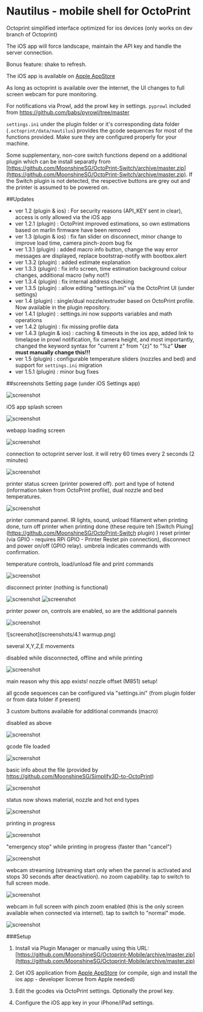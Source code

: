 # Nautilus - mobile shell for OctoPrint


Octoprint simplified interface optimized for ios devices (only works on dev branch of Octoprint)

The iOS app will force landscape, maintain the API key and handle the server connection.

Bonus feature: shake to refresh.

The iOS app is available on [Apple AppStore](https://itunes.apple.com/us/app/id1125992543)

As long as octoprint is available over the internet, the UI changes to full screen webcam for pure monitoring. 

For notifications via Prowl, add the prowl key in settings.  `pyprowl` included from https://github.com/babs/pyrowl/tree/master

`settings.ini` under the plugin folder or it's corresponding data folder (`.octoprint/data/nautilus`) provides the gcode sequences for most of the functions provided. Make sure they are configured properly for your machine.

Some supplementary, non-core switch functions depend on a additional plugin which can be install separatly from [https://github.com/MoonshineSG/OctoPrint-Switch/archive/master.zip](https://github.com/MoonshineSG/OctoPrint-Switch/archive/master.zip). If the Switch plugin is not detected, the respective buttons are grey out and the printer is assumed to be powered on.


##Updates
 
 - ver 1.2  (plugin & ios) : For security reasons (API_KEY sent in clear), access is only allowed via the iOS app
 - ver 1.2.1 (plugin) : OctoPrint improved estimations, so own estimations based on marlin firmware have been removed
 - ver 1.3 (plugin & ios) : fix fan slider on disconnect, minor change to improve load time, camera pinch-zoom bug fix
 - ver 1.3.1 (plugin) : added macro info button, change the  way error messages are displayed, replace bootstrap-notify with bootbox.alert
 - ver 1.3.2 (plugin) : added estimate explanation
 - ver 1.3.3 (plugin) : fix info screen, time estimation background colour changes, additional macro (why not?)
 - ver 1.3.4 (plugin) : fix internal address checking
 - ver 1.3.5 (plugin) : allow editing "settings.ini" via the OctoPrint UI (under settings)
 - ver 1.4   (plugin) : single/dual nozzle/extruder based on OctoPrint profile. Now available in the plugin repository.
 - ver 1.4.1 (plugin) : settings.ini now supports variables and math operations
 - ver 1.4.2 (plugin) : fix missing profile data
 - ver 1.4.3 (plugin & ios) : caching & timeouts in the ios app, added link to timelapse in prowl notification, fix camera height, and most importantly, changed the keyword syntax for "current z" from "{z}" to "%z" **User must manually change this!!!**
 - ver 1.5   (plugin) : configurable temperature sliders (nozzles and bed) and support for `settings.ini` migration
 - ver 1.5.1 (plugin) : minor bug fixes

##screenshots
Setting page (under iOS Settings app)

![screenshot](screenshots/0.settings.png)

iOS app splash screen

![screenshot](screenshots/1.load.png)

webapp loading screen

![screenshot](screenshots/1.loading.png)

connection to octoprint server lost. it will retry 60 times every 2 seconds (2 minutes)

![screenshot](screenshots/2.diconnected.png)

printer status screen (printer powered off). port and type of hotend (information taken from OctoPrint profile), dual nozzle and bed temperatures. 


![screenshot](screenshots/3.main_operational.png)

printer command pannel. IR lights, sound, unload fillament when printing done, turn off printer when printing done (these require teh [Switch Pluing](https://github.com/MoonshineSG/OctoPrint-Switch plugin) )
reset printer (via GPIO - requires RPi GPIO - Printer Restet pin connection), disconnect and power on/off (GPIO relay). umbrela indicates commands with confirmation.  

temperature controls, load/unload file and print commands

![screenshot](screenshots/3.main_power_off.png)

disconnect printer (nothing is functional)

![screenshot](screenshots/3.main.png)
![screenshot](screenshots/3.offline.png)

printer power on, controls are enabled, so are the additional pannels

![screenshot](screenshots/4.1power_on.png)

![screenshot](screenshots/4.1 warmup.png)

several X,Y,Z,E movements

disabled while disconnected, offline and while printing

![screenshot](screenshots/4.movement.png)

main reason why this app exists! nozzle offset (M851) setup!

all gcode sequences can be configured via "settings.ini" (from plugin folder or from data folder if present)

3 custom buttons available for additional commands (macro)

disabled as above

![screenshot](screenshots/4.offset.png)

gcode file loaded

![screenshot](screenshots/9.file_loaded.png)

basic info about the file (provided by https://github.com/MoonshineSG/Simplify3D-to-OctoPrint)

![screenshot](screenshots/10.file_info.png)

status now shows material, nozzle and hot end types 

![screenshot](screenshots/11.main_file_loaded.png)

printing in progress

![screenshot](screenshots/12.printing.gif)

"emergency stop" while printing in progress (faster than "cancel")

![screenshot](screenshots/12.printing_main.png)

webcam streaming (streaming start only when the pannel is activated and stops 30 seconds after deactivation). no zoom capability. tap to switch to full screen mode.

![screenshot](screenshots/13.camera.png)

webcam in full screen with pinch zoom enabled (this is the only screen available when connected via internet). tap to switch to "normal" mode.

![screenshot](screenshots/14.camera_fill.png)


###Setup

1. Install via Plugin Manager or manually using this URL: [https://github.com/MoonshineSG/Octoprint-Mobile/archive/master.zip](https://github.com/MoonshineSG/Octoprint-Mobile/archive/master.zip)

2. Get iOS application from [Apple AppStore](https://itunes.apple.com/us/app/id1125992543) (or compile, sign and install the ios app - developer license from Apple needed)

3. Edit the gcodes via OctoPrint settings. Optionally the prowl key.

4. Configure the iOS app key in your iPhone/iPad settings.

